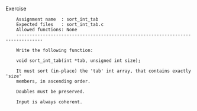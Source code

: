Exercise

        Assignment name  : sort_int_tab
        Expected files   : sort_int_tab.c
        Allowed functions: None
        --------------------------------------------------------------------------------

        Write the following function:

        void sort_int_tab(int *tab, unsigned int size);

        It must sort (in-place) the 'tab' int array, that contains exactly 'size'
        members, in ascending order.

        Doubles must be preserved.

        Input is always coherent.

